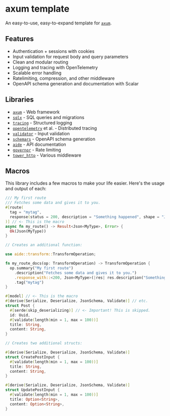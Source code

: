 # axum template

An easy-to-use, easy-to-expand template for [`axum`](https://github.com/tokio-rs/axum).

## Features

- Authentication + sessions with cookies
- Input validation for request body and query parameters
- Clean and modular routing
- Logging and tracing with OpenTelemetry
- Scalable error handling
- Ratelimiting, compression, and other middleware
- OpenAPI schema generation and documentation with Scalar

## Libraries

- [`axum`](https://github.com/tokio-rs/axum) - Web framework
- [`sqlx`](https://github.com/launchbadge/sqlx) - SQL queries and migrations
- [`tracing`](https://github.com/tokio-rs/tracing) - Structured logging
- [`opentelemetry`](https://github.com/open-telemetry/opentelemetry-rust) et al. - Distributed tracing
- [`validator`](https://github.com/Keats/validator) - Input validation
- [`schemars`](https://github.com/GREsau/schemars) - OpenAPI schema generation
- [`aide`](https://github.com/tamasfe/aide) - API documentation
- [`governor`](https://github.com/boinkor-net/governor) - Rate limiting
- [`tower_http`](https://github.com/tower-rs/tower-http) - Various middleware

## Macros

This library includes a few macros to make your life easier. Here's the usage and output of each:

```rust
/// My first route
/// Fetches some data and gives it to you.
#[route(
  tag = "mytag",
  response(status = 200, description = "Something happened", shape = "Json<MyType>")
)] // <- This is the macro
async fn my_route() -> Result<Json<MyType>, Error> {
  Ok(Json(MyType))
}

// Creates an additional function:

use aide::transform::TransformOperation;

fn my_route_docs(op: TransformOperation) -> TransformOperation {
  op.summary("My first route")
    .description("Fetches some data and gives it to you.")
    .response_with::<200, Json<MyType>(|res| res.description("Something happened"))
    .tag("mytag")
}
```

```rust
#[model] // <- This is the macro
#[derive(Serialize, Deserialize, JsonSchema, Validate)] // etc.
struct Post {
  #[serde(skip_deserializing)] // <- Important! This is skipped.
  id: Uuid,
  #[validate(length(min = 1, max = 100))]
  title: String,
  content: String,
}

// Creates two additional structs:

#[derive(Serialize, Deserialize, JsonSchema, Validate)]
struct CreatePostInput {
  #[validate(length(min = 1, max = 100))]
  title: String,
  content: String,
}

#[derive(Serialize, Deserialize, JsonSchema, Validate)]
struct UpdatePostInput {
  #[validate(length(min = 1, max = 100))]
  title: Option<String>,
  content: Option<String>,
}
```

